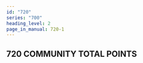 ```yaml
---
id: "720"
series: "700"
heading_level: 2
page_in_manual: 720-1
---
```


## 720 COMMUNITY TOTAL POINTS
